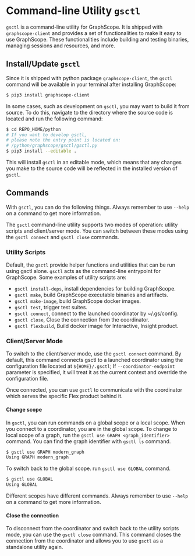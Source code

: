 # Command-line Utility `gsctl`

`gsctl` is a command-line utility for GraphScope. It is shipped with `graphscope-client` and provides a set of functionalities to make it easy to use GraphScope. These functionalities include building and testing binaries, managing sessions and resources, and more.

## Install/Update `gsctl`

Since it is shipped with python package `graphscope-client`, the `gsctl` command will be available in your terminal after installing GraphScope:
```bash
$ pip3 install graphscope-client
```

In some cases, such as development on `gsctl`, you may want to build it from source.
To do this, navigate to the directory where the source code is located and run the following command:

```bash
$ cd REPO_HOME/python
# If you want to develop gsctl,
# please note the entry point is located on:
# /python/graphscope/gsctl/gsctl.py
$ pip3 install --editable .
```
This will install `gsctl` in an editable mode, which means that any changes you make to the source code will be reflected in the installed version of `gsctl`.

## Commands

With `gsctl`, you can do the following things. Always remember to use `--help` on a command to get more information.

The `gsctl` command-line utility supports two modes of operation: utility scripts and client/server mode. You can switch between these modes using the `gsctl connect` and `gsctl close` commands.

### Utility Scripts

Default, the `gsctl` provide helper functions and utilities that can be run using gsctl alone.
`gsctl` acts as the command-line entrypoint for GraphScope. Some examples of utility scripts are:

- `gsctl install-deps`, install dependencies for building GraphScope.
- `gsctl make`, build GraphScope executable binaries and artifacts.
- `gsctl make-image`, build GraphScope docker images.
- `gsctl test`, trigger test suites.
- `gsctl connect`, connect to the launched coordinator by ~/.gs/config.
- `gsctl close`, Close the connection from the coordinator.
- `gsctl flexbuild`, Build docker image for Interactive, Insight product.

### Client/Server Mode

To switch to the client/server mode, use the `gsctl connect` command. By default, this command connects gsctl to a launched coordinator using the configuration file located at `${HOME}/.gsctl`;  If `--coordinator-endpoint` parameter is specified, it will treat it as the current context and override the configuration file.

Once connected, you can use `gsctl` to communicate with the coordinator which serves the specific Flex product behind it.

#### Change scope

In `gsctl`, you can run commands on a global scope or a local scope. When you connect to a coordinator, you are in the global scope. To change to local scope of a graph, run the `gsctl use GRAPH <graph_identifier>` command. You can find the graph identifier with `gsctl ls` command.

```bash
$ gsctl use GRAPH modern_graph
Using GRAPH modern_graph
```

To switch back to the global scope. run `gsctl use GLOBAL` command.

```bash
$ gsctl use GLOBAL
Using GLOBAL
```
Different scopes have different commands. Always remember to use `--help` on a command to get more information.

#### Close the connection

To disconnect from the coordinator and switch back to the utility scripts mode, you can use the `gsctl close` command. This command closes the connection from the coordinator and allows you to use `gsctl` as a standalone utility again.
